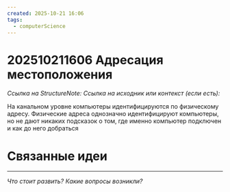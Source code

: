 ```yaml
---
created: 2025-10-21 16:06
tags:
  - computerScience
---
```

# 202510211606 Адресация местоположения

*Ссылка на StructureNote:*
*Ссылка на исходник или контекст (если есть):* 

На канальном уровне компьютеры идентифицируются по физическому адресу. Физические адреса однозначно идентифицируют компьютеры, но не дают никаких подсказок о том‚ где именно компьютер подключен и как до него добраться

# Связанные идеи

---

*Что стоит развить? Какие вопросы возникли?*